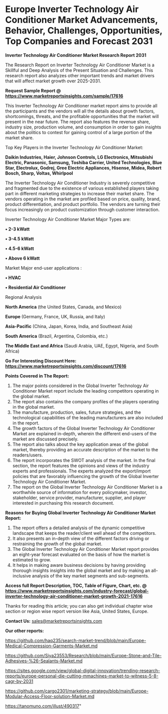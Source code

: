 # Europe Inverter Technology Air Conditioner Market Advancements, Behavior, Challenges, Opportunities, Top Companies and Forecast 2031

<strong>Inverter Technology Air Conditioner Market Research Report 2031</strong>

The Research Report on Inverter Technology Air Conditioner Market is a Skillful and Deep Analysis of the Present Situation and Challenges. This research report also analyzes other important trends and market drivers that will affect market growth over 2025-2031.

<strong>Request Sample Report @ <a href=https://www.marketreportsinsights.com/sample/17616>https://www.marketreportsinsights.com/sample/17616</a></strong>

This Inverter Technology Air Conditioner market report aims to provide all the participants and the vendors will all the details about growth factors, shortcomings, threats, and the profitable opportunities that the market will present in the near future. The report also features the revenue share, industry size, production volume, and consumption in order to gain insights about the politics to contest for gaining control of a large portion of the market share.

Top Key Players in the Inverter Technology Air Conditioner Market:

<strong>Daikin Industries, Haier, Johnson Controls, LG Electronics, Mitsubishi Electric, Panasonic, Samsung, Toshiba Carrier, United Technologies, Blue Star, Electrolux, Godrej, Gree Electric Appliances, Hisense, Midea, Robert Bosch, Sharp, Voltas, Whirlpool</strong>

The Inverter Technology Air Conditioner Industry is severely competitive and fragmented due to the existence of various established players taking part in different marketing strategies to increase their market share. The vendors operating in the market are profiled based on price, quality, brand, product differentiation, and product portfolio. The vendors are turning their focus increasingly on product customization through customer interaction.

Inverter Technology Air Conditioner Market Major Types are:

<strong>• 2-3 kWatt

• 3-4.5 kWatt

• 4.5-6 kWatt

• Above 6 kWatt</strong>

Market Major end-user applications :

<strong>• HVAC

• Residential Air Conditioner</strong>

Regional Analysis

</u><strong><b>North America</b></strong> (the United States, Canada, and Mexico)

<strong><b>Europe </b></strong>(Germany, France, UK, Russia, and Italy)

<strong><b>Asia-Pacific</b></strong> (China, Japan, Korea, India, and Southeast Asia)

<strong><b>South America</b></strong> (Brazil, Argentina, Colombia, etc.)

<strong><b>The Middle East and Africa</b></strong> (Saudi Arabia, UAE, Egypt, Nigeria, and South Africa)

<strong>Go For Interesting Discount Here: <a href=https://www.marketreportsinsights.com/discount/17616>https://www.marketreportsinsights.com/discount/17616</a></strong>

<strong>Points Covered in The Report:</strong>
<ol>
  <li>The major points considered in the Global Inverter Technology Air Conditioner Market report include the leading competitors operating in the global market.</li>
  <li>The report also contains the company profiles of the players operating in the global market.</li>
  <li>The manufacture, production, sales, future strategies, and the technological capabilities of the leading manufacturers are also included in the report.</li>
  <li>The growth factors of the Global Inverter Technology Air Conditioner Market are explained in-depth, wherein the different end-users of the market are discussed precisely.</li>
  <li>The report also talks about the key application areas of the global market, thereby providing an accurate description of the market to the readers/users.</li>
  <li>The report incorporates the SWOT analysis of the market. In the final section, the report features the opinions and views of the industry experts and professionals. The experts analyzed the export/import policies that are favorably influencing the growth of the Global Inverter Technology Air Conditioner Market.</li>
  <li>The report on the Global Inverter Technology Air Conditioner Market is a worthwhile source of information for every policymaker, investor, stakeholder, service provider, manufacturer, supplier, and player interested in purchasing this research document.</li>
</ol>
<strong>Reasons for Buying Global Inverter Technology Air Conditioner Market Report:</strong>

<ol>
  <li>The report offers a detailed analysis of the dynamic competitive landscape that keeps the reader/client well ahead of the competitors.</li>
  <li>It also presents an in-depth view of the different factors driving or restraining the growth of the global market.</li>
  <li>The Global Inverter Technology Air Conditioner Market report provides an eight-year forecast evaluated on the basis of how the market is estimated to grow.</li>
  <li>It helps in making aware business decisions by having providing thorough insights insights into the global market and by making an all-inclusive analysis of the key market segments and sub-segments.</li>
</ol>
<strong>Access full Report Description, TOC, Table of Figure, Chart, etc. @ <a href=https://www.marketreportsinsights.com/industry-forecast/global-inverter-technology-air-conditioner-market-growth-2021-17616>https://www.marketreportsinsights.com/industry-forecast/global-inverter-technology-air-conditioner-market-growth-2021-17616</a></strong>


Thanks for reading this article; you can also get individual chapter wise section or region wise report version like Asia, United States, Europe.

<strong>Contact Us:</strong>
sales@marketreportsinsights.com

<strong>Our other reports:</strong>

<a href=https://github.com/haq235/search-market-trend/blob/main/Europe-Medical-Compression-Garments-Market.md>https://github.com/haq235/search-market-trend/blob/main/Europe-Medical-Compression-Garments-Market.md</a>

<a href=https://github.com/Siya23553/Research/blob/main/Europe-Stone-and-Tile-Adhesives-%26-Sealants-Market.md>https://github.com/Siya23553/Research/blob/main/Europe-Stone-and-Tile-Adhesives-%26-Sealants-Market.md</a>

<a href=https://sites.google.com/view/global-digital-innovation/trending-research-reports/europe-personal-die-cutting-mmachines-market-to-witness-5-8-cagr-by-2031>https://sites.google.com/view/global-digital-innovation/trending-research-reports/europe-personal-die-cutting-mmachines-market-to-witness-5-8-cagr-by-2031</a>

<a href=https://github.com/cargo2301/marketing-strategy/blob/main/Europe-Modular-Access-Floor-solution-Market.md>https://github.com/cargo2301/marketing-strategy/blob/main/Europe-Modular-Access-Floor-solution-Market.md</a>

<a href=https://tanomuno.com/illust/490317>https://tanomuno.com/illust/490317</a>"
